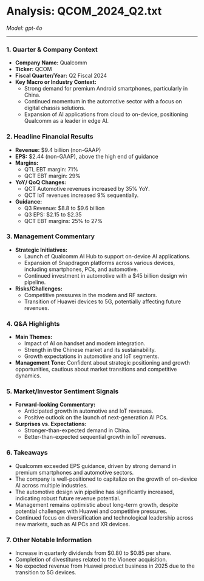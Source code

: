 # Analysis: QCOM_2024_Q2.txt

*Model: gpt-4o*

---

### 1. Quarter & Company Context
- **Company Name:** Qualcomm
- **Ticker:** QCOM
- **Fiscal Quarter/Year:** Q2 Fiscal 2024
- **Key Macro or Industry Context:**
  - Strong demand for premium Android smartphones, particularly in China.
  - Continued momentum in the automotive sector with a focus on digital chassis solutions.
  - Expansion of AI applications from cloud to on-device, positioning Qualcomm as a leader in edge AI.

### 2. Headline Financial Results
- **Revenue:** $9.4 billion (non-GAAP)
- **EPS:** $2.44 (non-GAAP), above the high end of guidance
- **Margins:**
  - QTL EBT margin: 71%
  - QCT EBT margin: 29%
- **YoY/ QoQ Changes:**
  - QCT Automotive revenues increased by 35% YoY.
  - QCT IoT revenues increased 9% sequentially.
- **Guidance:**
  - Q3 Revenue: $8.8 to $9.6 billion
  - Q3 EPS: $2.15 to $2.35
  - QCT EBT margins: 25% to 27%

### 3. Management Commentary
- **Strategic Initiatives:**
  - Launch of Qualcomm AI Hub to support on-device AI applications.
  - Expansion of Snapdragon platforms across various devices, including smartphones, PCs, and automotive.
  - Continued investment in automotive with a $45 billion design win pipeline.
- **Risks/Challenges:**
  - Competitive pressures in the modem and RF sectors.
  - Transition of Huawei devices to 5G, potentially affecting future revenues.

### 4. Q&A Highlights
- **Main Themes:**
  - Impact of AI on handset and modem integration.
  - Strength in the Chinese market and its sustainability.
  - Growth expectations in automotive and IoT segments.
- **Management Tone:** Confident about strategic positioning and growth opportunities, cautious about market transitions and competitive dynamics.

### 5. Market/Investor Sentiment Signals
- **Forward-looking Commentary:**
  - Anticipated growth in automotive and IoT revenues.
  - Positive outlook on the launch of next-generation AI PCs.
- **Surprises vs. Expectations:**
  - Stronger-than-expected demand in China.
  - Better-than-expected sequential growth in IoT revenues.

### 6. Takeaways
- Qualcomm exceeded EPS guidance, driven by strong demand in premium smartphones and automotive sectors.
- The company is well-positioned to capitalize on the growth of on-device AI across multiple industries.
- The automotive design win pipeline has significantly increased, indicating robust future revenue potential.
- Management remains optimistic about long-term growth, despite potential challenges with Huawei and competitive pressures.
- Continued focus on diversification and technological leadership across new markets, such as AI PCs and XR devices.

### 7. Other Notable Information
- Increase in quarterly dividends from $0.80 to $0.85 per share.
- Completion of divestitures related to the Vioneer acquisition.
- No expected revenue from Huawei product business in 2025 due to the transition to 5G devices.